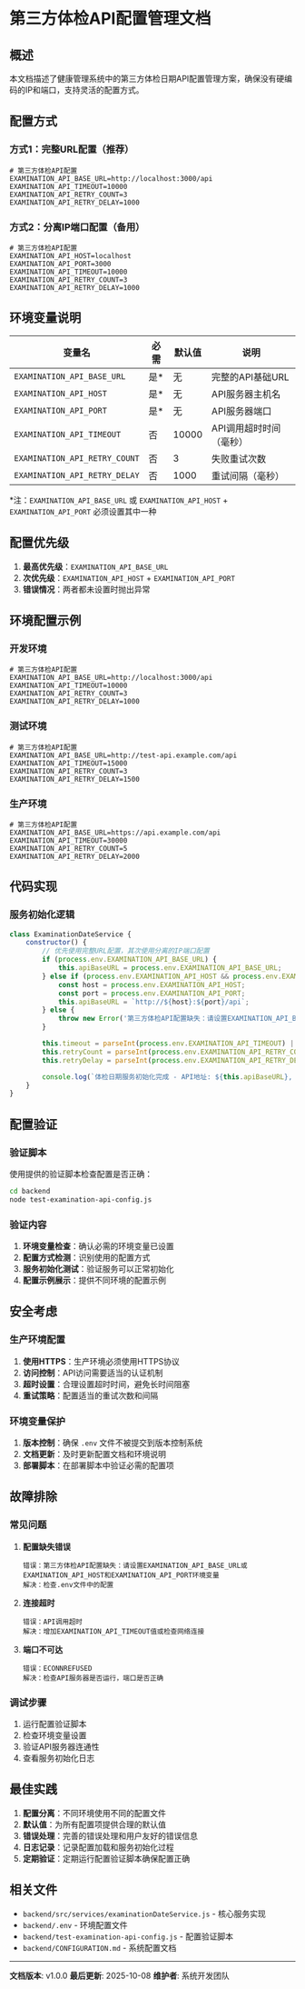# 第三方体检API配置管理文档

## 概述

本文档描述了健康管理系统中的第三方体检日期API配置管理方案，确保没有硬编码的IP和端口，支持灵活的配置方式。

## 配置方式

### 方式1：完整URL配置（推荐）

```env
# 第三方体检API配置
EXAMINATION_API_BASE_URL=http://localhost:3000/api
EXAMINATION_API_TIMEOUT=10000
EXAMINATION_API_RETRY_COUNT=3
EXAMINATION_API_RETRY_DELAY=1000
```

### 方式2：分离IP端口配置（备用）

```env
# 第三方体检API配置
EXAMINATION_API_HOST=localhost
EXAMINATION_API_PORT=3000
EXAMINATION_API_TIMEOUT=10000
EXAMINATION_API_RETRY_COUNT=3
EXAMINATION_API_RETRY_DELAY=1000
```

## 环境变量说明

| 变量名 | 必需 | 默认值 | 说明 |
|--------|------|--------|------|
| `EXAMINATION_API_BASE_URL` | 是* | 无 | 完整的API基础URL |
| `EXAMINATION_API_HOST` | 是* | 无 | API服务器主机名 |
| `EXAMINATION_API_PORT` | 是* | 无 | API服务器端口 |
| `EXAMINATION_API_TIMEOUT` | 否 | 10000 | API调用超时时间（毫秒） |
| `EXAMINATION_API_RETRY_COUNT` | 否 | 3 | 失败重试次数 |
| `EXAMINATION_API_RETRY_DELAY` | 否 | 1000 | 重试间隔（毫秒） |

*注：`EXAMINATION_API_BASE_URL` 或 `EXAMINATION_API_HOST` + `EXAMINATION_API_PORT` 必须设置其中一种

## 配置优先级

1. **最高优先级**：`EXAMINATION_API_BASE_URL`
2. **次优先级**：`EXAMINATION_API_HOST` + `EXAMINATION_API_PORT`
3. **错误情况**：两者都未设置时抛出异常

## 环境配置示例

### 开发环境

```env
# 第三方体检API配置
EXAMINATION_API_BASE_URL=http://localhost:3000/api
EXAMINATION_API_TIMEOUT=10000
EXAMINATION_API_RETRY_COUNT=3
EXAMINATION_API_RETRY_DELAY=1000
```

### 测试环境

```env
# 第三方体检API配置
EXAMINATION_API_BASE_URL=http://test-api.example.com/api
EXAMINATION_API_TIMEOUT=15000
EXAMINATION_API_RETRY_COUNT=3
EXAMINATION_API_RETRY_DELAY=1500
```

### 生产环境

```env
# 第三方体检API配置
EXAMINATION_API_BASE_URL=https://api.example.com/api
EXAMINATION_API_TIMEOUT=30000
EXAMINATION_API_RETRY_COUNT=5
EXAMINATION_API_RETRY_DELAY=2000
```

## 代码实现

### 服务初始化逻辑

```javascript
class ExaminationDateService {
    constructor() {
        // 优先使用完整URL配置，其次使用分离的IP端口配置
        if (process.env.EXAMINATION_API_BASE_URL) {
            this.apiBaseURL = process.env.EXAMINATION_API_BASE_URL;
        } else if (process.env.EXAMINATION_API_HOST && process.env.EXAMINATION_API_PORT) {
            const host = process.env.EXAMINATION_API_HOST;
            const port = process.env.EXAMINATION_API_PORT;
            this.apiBaseURL = `http://${host}:${port}/api`;
        } else {
            throw new Error('第三方体检API配置缺失：请设置EXAMINATION_API_BASE_URL或EXAMINATION_API_HOST和EXAMINATION_API_PORT环境变量');
        }

        this.timeout = parseInt(process.env.EXAMINATION_API_TIMEOUT) || 10000;
        this.retryCount = parseInt(process.env.EXAMINATION_API_RETRY_COUNT) || 3;
        this.retryDelay = parseInt(process.env.EXAMINATION_API_RETRY_DELAY) || 1000;

        console.log(`体检日期服务初始化完成 - API地址: ${this.apiBaseURL}, 超时: ${this.timeout}ms`);
    }
}
```

## 配置验证

### 验证脚本

使用提供的验证脚本检查配置是否正确：

```bash
cd backend
node test-examination-api-config.js
```

### 验证内容

1. **环境变量检查**：确认必需的环境变量已设置
2. **配置方式检测**：识别使用的配置方式
3. **服务初始化测试**：验证服务可以正常初始化
4. **配置示例展示**：提供不同环境的配置示例

## 安全考虑

### 生产环境配置

1. **使用HTTPS**：生产环境必须使用HTTPS协议
2. **访问控制**：API访问需要适当的认证机制
3. **超时设置**：合理设置超时时间，避免长时间阻塞
4. **重试策略**：配置适当的重试次数和间隔

### 环境变量保护

1. **版本控制**：确保 `.env` 文件不被提交到版本控制系统
2. **文档更新**：及时更新配置文档和环境说明
3. **部署脚本**：在部署脚本中验证必需的配置项

## 故障排除

### 常见问题

1. **配置缺失错误**
   ```
   错误：第三方体检API配置缺失：请设置EXAMINATION_API_BASE_URL或EXAMINATION_API_HOST和EXAMINATION_API_PORT环境变量
   解决：检查.env文件中的配置
   ```

2. **连接超时**
   ```
   错误：API调用超时
   解决：增加EXAMINATION_API_TIMEOUT值或检查网络连接
   ```

3. **端口不可达**
   ```
   错误：ECONNREFUSED
   解决：检查API服务器是否运行，端口是否正确
   ```

### 调试步骤

1. 运行配置验证脚本
2. 检查环境变量设置
3. 验证API服务器连通性
4. 查看服务初始化日志

## 最佳实践

1. **配置分离**：不同环境使用不同的配置文件
2. **默认值**：为所有配置项提供合理的默认值
3. **错误处理**：完善的错误处理和用户友好的错误信息
4. **日志记录**：记录配置加载和服务初始化过程
5. **定期验证**：定期运行配置验证脚本确保配置正确

## 相关文件

- `backend/src/services/examinationDateService.js` - 核心服务实现
- `backend/.env` - 环境配置文件
- `backend/test-examination-api-config.js` - 配置验证脚本
- `backend/CONFIGURATION.md` - 系统配置文档

---

**文档版本**: v1.0.0
**最后更新**: 2025-10-08
**维护者**: 系统开发团队